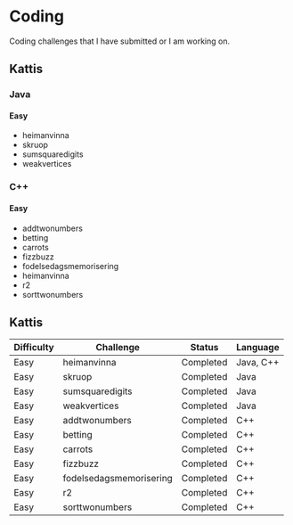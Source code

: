 # Coding
Coding challenges that I have submitted or I am working on.

## Kattis
### Java
#### Easy
- heimanvinna
- skruop
- sumsquaredigits
- weakvertices
### C++
#### Easy
- addtwonumbers
- betting
- carrots
- fizzbuzz
- fodelsedagsmemorisering
- heimanvinna
- r2
- sorttwonumbers

## Kattis
| Difficulty    | Challenge      | Status    | Language   |
|---------------|----------------|-----------|------------|
| Easy          | heimanvinna    | Completed | Java, C++  |
| Easy          | skruop         | Completed | Java       |
| Easy          | sumsquaredigits| Completed | Java       |
| Easy          | weakvertices   | Completed | Java       |
| Easy          | addtwonumbers  | Completed | C++        |
| Easy          | betting        | Completed | C++        |
| Easy          | carrots        | Completed | C++        |
| Easy          | fizzbuzz       | Completed | C++        |
| Easy          | fodelsedagsmemorisering| Completed| C++ |
| Easy          | r2             | Completed | C++        |
| Easy          | sorttwonumbers | Completed | C++        |